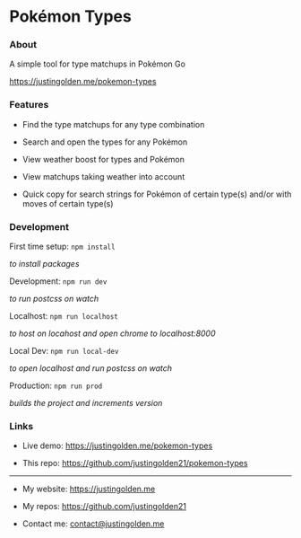 # Pokémon Types

### About

A simple tool for type matchups in Pokémon Go

https://justingolden.me/pokemon-types

### Features

- Find the type matchups for any type combination

- Search and open the types for any Pokémon

- View weather boost for types and Pokémon

- View matchups taking weather into account

- Quick copy for search strings for Pokémon of certain type(s) and/or with moves of certain type(s)

### Development

First time setup: `npm install`

*to install packages*

Development: `npm run dev`

*to run postcss on watch*

Localhost: `npm run localhost`

*to host on locahost and open chrome to localhost:8000*

Local Dev: `npm run local-dev`

*to open localhost and run postcss on watch*

Production: `npm run prod`

*builds the project and increments version*

### Links

- Live demo: https://justingolden.me/pokemon-types

- This repo: https://github.com/justingolden21/pokemon-types

<hr>

- My website: https://justingolden.me

- My repos: https://github.com/justingolden21

- Contact me: contact@justingolden.me